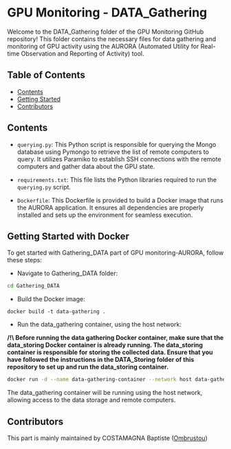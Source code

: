 # GPU Monitoring - DATA_Gathering

Welcome to the DATA_Gathering folder of the GPU Monitoring GitHub repository! This folder contains the necessary files for data gathering and monitoring of GPU activity using the AURORA (Automated Utility for Real-time Observation and Reporting of Activity) tool.

## Table of Contents
- [Contents](#contents)
- [Getting Started](#getting-started)
- [Contributors](#contributors)
## Contents

- `querying.py`: This Python script is responsible for querying the Mongo database using Pymongo to retrieve the list of remote computers to query. It utilizes Paramiko to establish SSH connections with the remote computers and gather data about the GPU state.


- `requirements.txt`: This file lists the Python libraries required to run the `querying.py` script.


- `Dockerfile`: This Dockerfile is provided to build a Docker image that runs the AURORA application. It ensures all dependencies are properly installed and sets up the environment for seamless execution.

## Getting Started with Docker

To get started with Gathering_DATA part of GPU monitoring-AURORA, follow these steps:

- Navigate to Gathering_DATA folder:

```bash
cd Gathering_DATA
```

- Build the Docker image:

```shell
docker build -t data-gathering .
```

- Run the data_gathering container, using the host network:

**/!\ Before running the data gathering Docker container, make sure that the data_storing Docker container is already running. The data_storing container is responsible for storing the collected data. Ensure that you have followed the instructions in the DATA_Storing folder of this repository to set up and run the data_storing container.**

```bash
docker run -d --name data-gathering-container --network host data-gathering
```

The data_gathering container will be running using the host network, allowing access to the data storage and remote computers.

## Contributors

This part is mainly maintained by COSTAMAGNA Baptiste ([Ombrustou](https://github.com/Ombrustou))